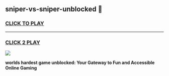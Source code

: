 
## sniper-vs-sniper-unblocked 👋
<h3>
<a href="https://premium.freeplayer.one?title=sniper-vs-sniper-unblocked&ref=14F">CLICK TO PLAY</a></h3>
<hr>

<h3>
<a href="https://premium.freeplayer.one?title=sniper-vs-sniper-unblocked&ref=14F">CLICK 2 PLAY</a>
  
</h3>

<a href="https://premium.freeplayer.one?title=sniper-vs-sniper-unblocked&ref=12F/"><img src="https://clearcache.store/games.png"></a>


**worlds hardest game unblocked: Your Gateway to Fun and Accessible Online Gaming**
